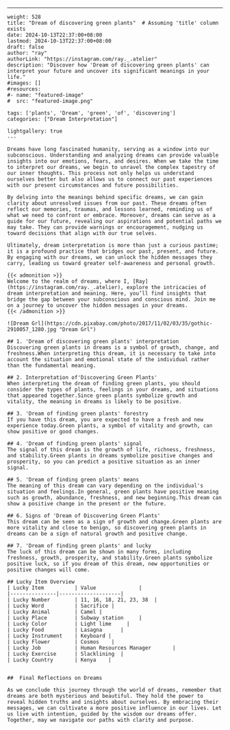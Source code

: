 ---
    weight: 528
    title: "Dream of discovering green plants"  # Assuming 'title' column exists
    date: 2024-10-13T22:37:00+08:00
    lastmod: 2024-10-13T22:37:00+08:00
    draft: false
    author: "ray"
    authorLink: "https://instagram.com/ray._.atelier"
    description: "Discover how 'Dream of discovering green plants' can interpret your future and uncover its significant meanings in your life."
    #images: []
    #resources:
    #- name: "featured-image"
    #  src: "featured-image.png"
    
    tags: ['plants', 'Dream', 'green', 'of', 'discovering']
    categories: ["Dream Interpretation"]
    
    lightgallery: true
    ---
    
    Dreams have long fascinated humanity, serving as a window into our subconscious. Understanding and analyzing dreams can provide valuable insights into our emotions, fears, and desires. When we take the time to interpret our dreams, we begin to unravel the complex tapestry of our inner thoughts. This process not only helps us understand ourselves better but also allows us to connect our past experiences with our present circumstances and future possibilities.
    
    By delving into the meanings behind specific dreams, we can gain clarity about unresolved issues from our past. These dreams often reflect our memories, traumas, and lessons learned, reminding us of what we need to confront or embrace. Moreover, dreams can serve as a guide for our future, revealing our aspirations and potential paths we may take. They can provide warnings or encouragement, nudging us toward decisions that align with our true selves.
    
    Ultimately, dream interpretation is more than just a curious pastime; it is a profound practice that bridges our past, present, and future. By engaging with our dreams, we can unlock the hidden messages they carry, leading us toward greater self-awareness and personal growth.
    
    {{< admonition >}}
    Welcome to the realm of dreams, where I, [Ray](https://instagram.com/ray._.atelier), explore the intricacies of dream interpretation and meaning. Here, you’ll find insights that bridge the gap between your subconscious and conscious mind. Join me on a journey to uncover the hidden messages in your dreams.
    {{< /admonition >}}
    
    ![Dream Grl](https://cdn.pixabay.com/photo/2017/11/02/03/35/gothic-2910057_1280.jpg "Dream Grl")
    
    ## 1. 'Dream of discovering green plants' interpretation
    Discovering green plants in dreams is a symbol of growth, change, and freshness.When interpreting this dream, it is necessary to take into account the situation and emotional state of the individual rather than the fundamental meaning.
    
    ## 2. Interpretation of'Discovering Green Plants'
    When interpreting the dream of finding green plants, you should consider the types of plants, feelings in your dreams, and situations that appeared together.Since green plants symbolize growth and vitality, the meaning in dreams is likely to be positive.
    
    ## 3. 'Dream of finding green plants' forestry
    If you have this dream, you are expected to have a fresh and new experience today.Green plants, a symbol of vitality and growth, can show positive or good changes.
    
    ## 4. 'Dream of finding green plants' signal
    The signal of this dream is the growth of life, richness, freshness, and stability.Green plants in dreams symbolize positive changes and prosperity, so you can predict a positive situation as an inner signal.
    
    ## 5. 'Dream of finding green plants' means
    The meaning of this dream can vary depending on the individual's situation and feelings.In general, green plants have positive meaning such as growth, abundance, freshness, and new beginning.This dream can show a positive change in the present or the future.
    
    ## 6. Signs of 'Dream of Discovering Green Plants'
    This dream can be seen as a sign of growth and change.Green plants are more vitality and close to benign, so discovering green plants in dreams can be a sign of natural growth and positive change.
    
    ## 7. 'Dream of finding green plants' and lucky
    The luck of this dream can be shown in many forms, including freshness, growth, prosperity, and stability.Green plants symbolize positive luck, so if you dream of this dream, new opportunities or positive changes will come.
    
    ## Lucky Item Overview
    | Lucky Item          | Value              |
    |---------------|--------------------|
    | Lucky Number        | 11, 16, 18, 21, 23, 38  |
    | Lucky Word          | Sacrifice |
    | Lucky Animal        | Camel |
    | Lucky Place         | Subway station     |
    | Lucky Color         | Light lime     |
    | Lucky Food          | Lasagna      |
    | Lucky Instrument    | Keyboard |
    | Lucky Flower        | Cosmos    |
    | Lucky Job           | Human Resources Manager       |
    | Lucky Exercise      | Slacklining  |
    | Lucky Country       | Kenya    |
    
    
    ##  Final Reflections on Dreams
    
    As we conclude this journey through the world of dreams, remember that dreams are both mysterious and beautiful. They hold the power to reveal hidden truths and insights about ourselves. By embracing their messages, we can cultivate a more positive influence in our lives. Let us live with intention, guided by the wisdom our dreams offer. Together, may we navigate our paths with clarity and purpose.
    